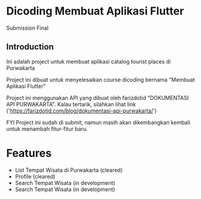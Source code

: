 # Dicoding Membuat Aplikasi Flutter
Submission Final

## Introduction

Ini adalah project untuk membuat aplikasi catalog tourist places di Purwakarta

Project ini dibuat untuk menyelesaikan course dicoding bernama
"Membuat Aplikasi Flutter"

Project ini menggunakan API yang dibuat oleh farizdotid "DOKUMENTASI API PURWAKARTA".
Kalau tertarik, silahkan lihat link ('https://farizdotid.com/blog/dokumentasi-api-purwakarta/')

FYI Project ini sudah di submit, namun masih akan dikembangkan kembali untuk menambah fitur-fitur baru.

# Features 
- List Tempat Wisata di Purwakarta (cleared)
- Profile (cleared)
- Search Tempat Wisata (in development)
- Search Tempat Wisata (in development)